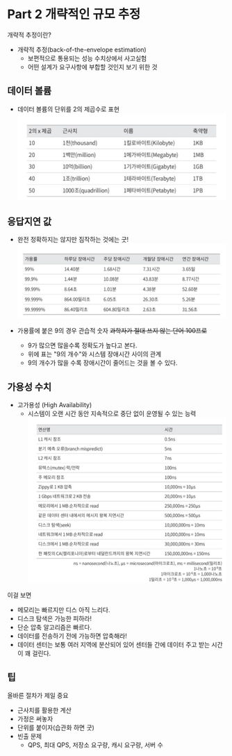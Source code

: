 # Part 2 개략적인 규모 추정
개략적 추정이란?
- 개략적 추정(back-of-the-envelope estimation)
    - 보편적으로 통용되는 성능 수치상에서 사고실험
    - 어떤 설계가 요구사항에 부합할 것인지 보기 위한 것


## 데이터 볼륨
- 데이터 볼륨의 단위를 2의 제곱수로 표현
![data_volumn](/part2/images/data_volumn.png)


## 응답지연 값
- 완전 정확하지는 않지만 짐작하는 것에는 굿!
![high_availability](/part2/images/high_availability.png)


- 가용률에 붙은 9의 경우 관습적 숫자 ~~과학자가 절대 쓰지 않는 단어 100프로~~
    - 9가 많으면 많을수록 정확도가 높다고 본다.
    - 위에 표는 "9의 개수"와 시스템 장애시간 사이의 관계
    - 9의 개수가 많을 수록 장애시간이 줄어드는 것을 볼 수 있다.

## 가용성 수치
- 고가용성 (High Availability)
    - 시스템이 오랜 시간 동안 지속적으로 중단 없이 운영될 수 있는 능력
![response_delay](/part2/images/response_delay.png)

이걸 보면  
- 메모리는 빠르지만 디스 아직 느리다.
- 디스크 탐색은 가능한 피하라!
- 단순 압축 알고리즘은 빠르다.
- 데이터를 전송하기 전에 가능하면 압축해라!
- 데이터 센터는 보통 여러 지역에 분산되어 있어 센터들 간에 데이터 주고 받는 시간이 꽤 걸린다.



## 팁
올바른 절차가 제일 중요
- 근사치를 활용한 계산
- 가정은 써놓자
- 단위를 붙이자(습관화 하면 굿)
- 빈출 문제
    - QPS, 최대 QPS, 저장소 요구량, 캐시 요구량, 서버 수


